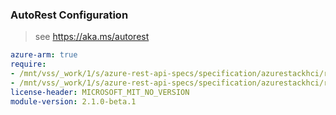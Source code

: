 ### AutoRest Configuration

> see https://aka.ms/autorest

``` yaml
azure-arm: true
require:
- /mnt/vss/_work/1/s/azure-rest-api-specs/specification/azurestackhci/resource-manager/Microsoft.AzureStackHCI/StackHCI/readme.md
- /mnt/vss/_work/1/s/azure-rest-api-specs/specification/azurestackhci/resource-manager/Microsoft.AzureStackHCI/StackHCI/readme.go.md
license-header: MICROSOFT_MIT_NO_VERSION
module-version: 2.1.0-beta.1
```
